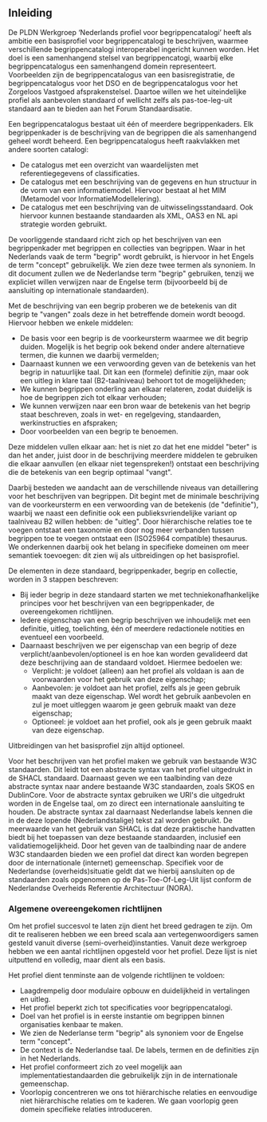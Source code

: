## Inleiding

De PLDN Werkgroep ‘Nederlands profiel voor begrippencatalogi’ heeft als ambitie een basisprofiel voor begrippencatalogi te beschrijven, waarmee verschillende begrippencatalogi interoperabel ingericht kunnen worden. Het doel is een samenhangend stelsel van begrippencatogi, waarbij elke begrippencatalogus een samenhangend domein representeert. Voorbeelden zijn de begrippencatalogus van een basisregistratie, de begrippencatalogus voor het DSO en de begrippencatalogus voor het Zorgeloos Vastgoed afsprakenstelsel. Daartoe willen we het uiteindelijke profiel als aanbevolen standaard of wellicht zelfs als pas-toe-leg-uit standaard aan te bieden aan het Forum Standaardisatie.

Een begrippencatalogus bestaat uit één of meerdere begrippenkaders. Elk begrippenkader is de beschrijving van de begrippen die als samenhangend geheel wordt beheerd. Een begrippencatalogus heeft raakvlakken met andere soorten catalogi:
- De catalogus met een overzicht van waardelijsten met referentiegegevens of classificaties.
- De catalogus met een beschrijving van de gegevens en hun structuur in de vorm van een informatiemodel. Hiervoor bestaat al het  MIM (Metamodel voor InformatieModellelering).
- De catalogus met een beschrijving van de uitwisselingsstandaard. Ook hiervoor kunnen bestaande standaarden als XML, OAS3 en NL api strategie worden gebruikt.

De voorliggende standaard richt zich op het beschrijven van een begrippenkader met begrippen en collecties van begrippen. Waar in het Nederlands vaak de term "begrip" wordt gebruikt, is hiervoor in het Engels de term "concept" gebruikelijk. We zien deze twee termen als synoniem. In dit document zullen we de Nederlandse term "begrip" gebruiken, tenzij we expliciet willen verwijzen naar de Engelse term (bijvoorbeeld bij de aansluiting op internationale standaarden).

Met de beschrijving van een begrip proberen we de betekenis van dit begrip te "vangen" zoals deze in het betreffende domein wordt beoogd. Hiervoor hebben we enkele middelen:
- De basis voor een begrip is de voorkeursterm waarmee we dit begrip duiden. Mogelijk is het begrip ook bekend onder andere alternatieve termen, die kunnen we daarbij vermelden;
- Daarnaast kunnen we een verwoording geven van de betekenis van het begrip in natuurlijke taal. Dit kan een (formele) definitie zijn, maar ook een uitleg in klare taal (B2-taalniveau) behoort tot de mogelijkheden;
- We kunnen begrippen onderling aan elkaar relateren, zodat duidelijk is hoe de begrippen zich tot elkaar verhouden;
- We kunnen verwijzen naar een bron waar de betekenis van het begrip staat beschreven, zoals in wet- en regelgeving, standaarden, werkinstructies en afspraken;
- Door voorbeelden van een begrip te benoemen.

Deze middelen vullen elkaar aan: het is niet zo dat het ene middel "beter" is dan het ander, juist door in de beschrijving meerdere middelen te gebruiken die elkaar aanvullen (en elkaar niet tegenspreken!) ontstaat een beschrijving die de betekenis van een begrip optimaal "vangt".

Daarbij besteden we aandacht aan de verschillende niveaus van detaillering voor het beschrijven van begrippen. Dit begint met de minimale beschrijving van de voorkeursterm en een verwoording van de betekenis (de "definitie"), waarbij we naast een definitie ook een publieksvriendelijke variant op taalniveau B2 willen hebben: de "uitleg". Door hiërarchische relaties toe te voegen ontstaat een taxonomie en door nog meer verbanden tussen begrippen toe te voegen ontstaat een (ISO25964 compatible) thesaurus. We onderkennen daarbij ook het belang in specifieke domeinen om meer semantiek toevoegen: dit zien wij als uitbreidingen op het basisprofiel.

De elementen in deze standaard, begrippenkader, begrip en collectie, worden in 3 stappen beschreven:
- Bij ieder begrip in deze standaard starten we met techniekonafhankelijke principes voor het beschrijven van een begrippenkader, de overeengekomen richtlijnen.
- Iedere eigenschap van een begrip beschrijven we inhoudelijk met een definitie, uitleg, toelichting, één of meerdere redactionele notities en eventueel een voorbeeld.
- Daarnaast beschrijven we per eigenschap van een begrip of deze verplicht/aanbevolen/optioneel is en hoe kan worden gevalideerd dat deze beschrijving aan de standaard voldoet. Hiermee bedoelen we:
  - Verplicht: je voldoet (alleen) aan het profiel als voldaan is aan de voorwaarden voor het gebruik van deze eigenschap;
  - Aanbevolen: je voldoet aan het profiel, zelfs als je geen gebruik maakt van deze eigenschap. Wel wordt het gebruik aanbevolen en zul je moet uitleggen waarom je geen gebruik maakt van deze eigenschap;
  - Optioneel: je voldoet aan het profiel, ook als je geen gebruik maakt van deze eigenschap.

Uitbreidingen van het basisprofiel zijn altijd optioneel.

Voor het beschrijven van het profiel maken we gebruik van bestaande W3C standaarden. Dit leidt tot een abstracte syntax van het profiel uitgedrukt in de SHACL standaard. Daarnaast geven we een taalbinding van deze abstracte syntax naar andere bestaande W3C standaarden, zoals SKOS en DublinCore. Voor de abstracte syntax gebruiken we URI's die uitgedrukt worden in de Engelse taal, om zo direct een internationale aansluiting te houden. De abstracte syntax zal daarnaast Nederlandse labels kennen die in de deze lopende (Nederlandstalige) tekst zal worden gebruikt. De meerwaarde van het gebruik van SHACL is dat deze praktische handvatten biedt bij het toepassen van deze bestaande standaarden, inclusief een validatiemogelijkheid. Door het geven van de taalbinding naar de andere W3C standaarden bieden we een profiel dat direct kan worden begrepen door de internationale (internet) gemeenschap. Specifiek voor de Nederlandse (overheids)situatie geldt dat we hierbij aansluiten op de standaarden zoals opgenomen op de Pas-Toe-Of-Leg-Uit lijst conform de Nederlandse Overheids Referentie Architectuur (NORA).

### Algemene overeengekomen richtlijnen
Om het profiel succesvol te laten zijn dient het breed gedragen te zijn. Om dit te realiseren hebben we een breed scala aan vertegenwoordigers samen gesteld vanuit diverse (semi-overheid)instanties. Vanuit deze werkgroep hebben we een aantal richtlijnen opgesteld voor het profiel. Deze lijst is niet uitputtend en volledig, maar dient als een basis.

Het profiel dient tenminste aan de volgende richtlijnen te voldoen:

- Laagdrempelig door modulaire opbouw en duidelijkheid in vertalingen en uitleg.
- Het profiel beperkt zich tot specificaties voor begrippencatalogi.
- Doel van het profiel is in eerste instantie om begrippen binnen organisaties kenbaar te maken.
- We zien de Nederlanse term "begrip" als synoniem voor de Engelse term "concept".
- De context is de Nederlandse taal. De labels, termen en de definities zijn in het Nederlands.
- Het profiel conformeert zich zo veel mogelijk aan implementatiestandaarden die gebruikelijk zijn in de internationale gemeenschap.
- Voorlopig concentreren we ons tot hiërarchische relaties en eenvoudige niet hiërarchische relaties om te kaderen. We gaan voorlopig geen domein specifieke relaties introduceren.
